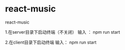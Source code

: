 # react-music
react-music


1.在server目录下启动终端（不关闭）
  输入 ：
  npm run start


2.在client目录下启动终端
  输入：
  npm run start